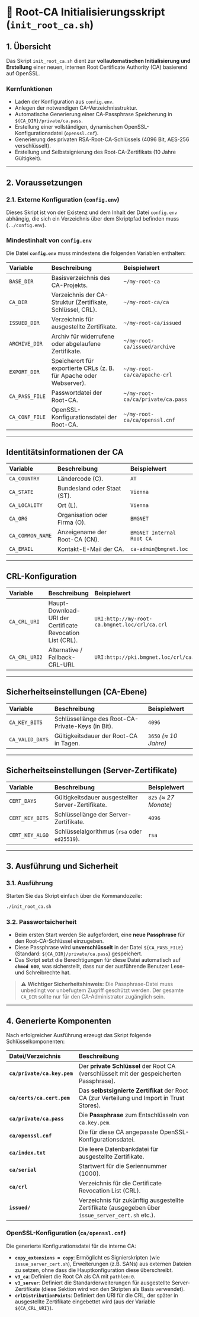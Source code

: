 
# 📜 Root-CA Initialisierungsskript (`init_root_ca.sh`)

## 1\. Übersicht

Das Skript `init_root_ca.sh` dient zur **vollautomatischen Initialisierung und Erstellung** einer neuen, internen Root Certificate Authority (CA) basierend auf OpenSSL.

### Kernfunktionen

  * Laden der Konfiguration aus `config.env`.
  * Anlegen der notwendigen CA-Verzeichnisstruktur.
  * Automatische Generierung einer CA-Passphrase Speicherung in `${CA_DIR}/private/ca.pass`.
  * Erstellung einer vollständigen, dynamischen OpenSSL-Konfigurationsdatei (`openssl.cnf`).
  * Generierung des privaten RSA-Root-CA-Schlüssels (4096 Bit, AES-256 verschlüsselt).
  * Erstellung und Selbstsignierung des Root-CA-Zertifikats (10 Jahre Gültigkeit).

-----

## 2\. Voraussetzungen

### 2.1. Externe Konfiguration (`config.env`)

Dieses Skript ist von der Existenz und dem Inhalt der Datei `config.env` abhängig, die sich ein Verzeichnis über dem Skriptpfad befinden muss (`../config.env`).

### Mindestinhalt von `config.env`


Die Datei **`config.env`** muss mindestens die folgenden Variablen enthalten:

| Variable | Beschreibung | Beispielwert |
| :--- | :--- | :--- |
| `BASE_DIR` | Basisverzeichnis des CA-Projekts. | `~/my-root-ca` |
| `CA_DIR` | Verzeichnis der CA-Struktur (Zertifikate, Schlüssel, CRL). | `~/my-root-ca/ca` |
| `ISSUED_DIR` | Verzeichnis für ausgestellte Zertifikate. | `~/my-root-ca/issued` |
| `ARCHIVE_DIR` | Archiv für widerrufene oder abgelaufene Zertifikate. | `~/my-root-ca/issued/archive` |
| `EXPORT_DIR` | Speicherort für exportierte CRLs (z. B. für Apache oder Webserver). | `~/my-root-ca/ca/apache-crl` |
| `CA_PASS_FILE` | Passwortdatei der Root-CA. | `~/my-root-ca/ca/private/ca.pass` |
| `CA_CONF_FILE` | OpenSSL-Konfigurationsdatei der Root-CA. | `~/my-root-ca/ca/openssl.cnf` |

---

## Identitätsinformationen der CA

| Variable | Beschreibung | Beispielwert |
| :--- | :--- | :--- |
| `CA_COUNTRY` | Ländercode (C). | `AT` |
| `CA_STATE` | Bundesland oder Staat (ST). | `Vienna` |
| `CA_LOCALITY` | Ort (L). | `Vienna` |
| `CA_ORG` | Organisation oder Firma (O). | `BMGNET` |
| `CA_COMMON_NAME` | Anzeigename der Root-CA (CN). | `BMGNET Internal Root CA` |
| `CA_EMAIL` | Kontakt-E-Mail der CA. | `ca-admin@bmgnet.loc` |

---

## CRL-Konfiguration

| Variable | Beschreibung | Beispielwert |
| :--- | :--- | :--- |
| `CA_CRL_URI` | Haupt-Download-URI der Certificate Revocation List (CRL). | `URI:http://my-root-ca.bmgnet.loc/crl/ca.crl` |
| `CA_CRL_URI2` | Alternative / Fallback-CRL-URI. | `URI:http://pki.bmgnet.loc/crl/ca.crl` |

---

## Sicherheitseinstellungen (CA-Ebene)

| Variable | Beschreibung | Beispielwert |
| :--- | :--- | :--- |
| `CA_KEY_BITS` | Schlüssellänge des Root-CA-Private-Keys (in Bit). | `4096` |
| `CA_VALID_DAYS` | Gültigkeitsdauer der Root-CA in Tagen. | `3650` *(≈ 10 Jahre)* |

---

## Sicherheitseinstellungen (Server-Zertifikate)

| Variable | Beschreibung | Beispielwert |
| :--- | :--- | :--- |
| `CERT_DAYS` | Gültigkeitsdauer ausgestellter Server-Zertifikate. | `825` *(≈ 27 Monate)* |
| `CERT_KEY_BITS` | Schlüssellänge der Server-Zertifikate. | `4096` |
| `CERT_KEY_ALGO` | Schlüsselalgorithmus (`rsa` oder `ed25519`). | `rsa` |

---

## 3\. Ausführung und Sicherheit

### 3.1. Ausführung

Starten Sie das Skript einfach über die Kommandozeile:

```bash
./init_root_ca.sh
```

### 3.2. Passwortsicherheit

  * Beim ersten Start werden Sie aufgefordert, eine **neue Passphrase** für den Root-CA-Schlüssel einzugeben.
  * Diese Passphrase wird **unverschlüsselt** in der Datei `${CA_PASS_FILE}` (Standard: `${CA_DIR}/private/ca.pass`) gespeichert.
  * Das Skript setzt die Berechtigungen für diese Datei automatisch auf **`chmod 600`**, was sicherstellt, dass nur der ausführende Benutzer Lese- und Schreibrechte hat.

> ⚠️ **Wichtiger Sicherheitshinweis:** Die Passphrase-Datei muss unbedingt vor unbefugtem Zugriff geschützt werden. Der gesamte `CA_DIR` sollte nur für den CA-Administrator zugänglich sein.

-----

## 4\. Generierte Komponenten

Nach erfolgreicher Ausführung erzeugt das Skript folgende Schlüsselkomponenten:

| Datei/Verzeichnis | Beschreibung |
| :--- | :--- |
| **`ca/private/ca.key.pem`** | Der **private Schlüssel** der Root CA (verschlüsselt mit der gespeicherten Passphrase). |
| **`ca/certs/ca.cert.pem`** | Das **selbstsignierte Zertifikat** der Root CA (zur Verteilung und Import in Trust Stores). |
| **`ca/private/ca.pass`** | Die **Passphrase** zum Entschlüsseln von `ca.key.pem`. |
| **`ca/openssl.cnf`** | Die für diese CA angepasste OpenSSL-Konfigurationsdatei. |
| **`ca/index.txt`** | Die leere Datenbankdatei für ausgestellte Zertifikate. |
| **`ca/serial`** | Startwert für die Seriennummer (1000). |
| **`ca/crl`** | Verzeichnis für die Certificate Revocation List (CRL). |
| **`issued/`** | Verzeichnis für zukünftig ausgestellte Zertifikate (ausgegeben über `issue_server_cert.sh` etc.). |

### OpenSSL-Konfiguration (`ca/openssl.cnf`)

Die generierte Konfigurationsdatei für die interne CA:

  * **`copy_extensions = copy`**: Ermöglicht es Signierskripten (wie `issue_server_cert.sh`), Erweiterungen (z.B. SANs) aus externen Dateien zu setzen, ohne dass die Hauptkonfiguration diese überschreibt.
  * **`v3_ca`**: Definiert die Root CA als CA mit `pathlen:0`.
  * **`v3_server`**: Definiert die Standarderweiterungen für ausgestellte Server-Zertifikate (diese Sektion wird von den Skripten als Basis verwendet).
  * **`crlDistributionPoints`**: Definiert den URI für die CRL, der später in ausgestellte Zertifikate eingebettet wird (aus der Variable `${CA_CRL_URI}`).